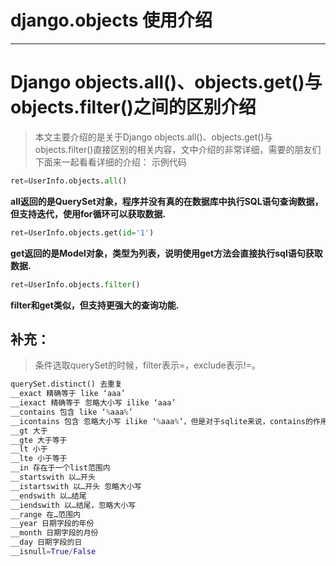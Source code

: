 # django.objects 使用介绍

------

# Django objects.all()、objects.get()与objects.filter()之间的区别介绍

> 本文主要介绍的是关于Django objects.all()、objects.get()与objects.filter()直接区别的相关内容，文中介绍的非常详细，需要的朋友们下面来一起看看详细的介绍： 示例代码

```python
ret=UserInfo.objects.all()
```

**all返回的是QuerySet对象，程序并没有真的在数据库中执行SQL语句查询数据，但支持迭代，使用for循环可以获取数据.**

```python
ret=UserInfo.objects.get(id='1')
```

**get返回的是Model对象，类型为列表，说明使用get方法会直接执行sql语句获取数据.**

```python
ret=UserInfo.objects.filter()
```

**filter和get类似，但支持更强大的查询功能.**

## 补充：

> 条件选取querySet的时候，filter表示=，exclude表示!=。

```python
querySet.distinct() 去重复  
__exact 精确等于 like ‘aaa’
__iexact 精确等于 忽略大小写 ilike ‘aaa’
__contains 包含 like ‘%aaa%’
__icontains 包含 忽略大小写 ilike ‘%aaa%’，但是对于sqlite来说，contains的作用效果等同于icontains。
__gt 大于
__gte 大于等于
__lt 小于
__lte 小于等于
__in 存在于一个list范围内
__startswith 以…开头
__istartswith 以…开头 忽略大小写
__endswith 以…结尾
__iendswith 以…结尾，忽略大小写
__range 在…范围内
__year 日期字段的年份
__month 日期字段的月份
__day 日期字段的日
__isnull=True/False
```